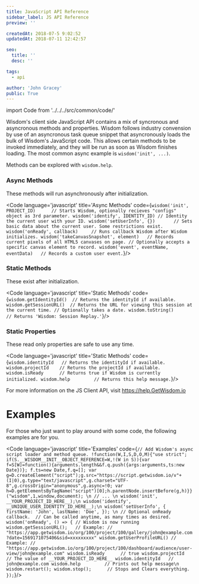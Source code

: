 ```yaml
---
title: JavaScript API Reference
sidebar_label: JS API Reference
preview: ''

createdAt: 2018-07-5 9:02:52
updatedAt: 2018-07-11 12:42:57

seo:
  title: ''
  desc: ''

tags:
  - api

author: 'John Gracey'
public: True
---
```

import Code from '../../../src/common/code/'

Wisdom's client side JavaScript API contains a mix of syncronous and asyncronous methods and properties. Wisdom follows industry convension by use of an asyncronous task queue snippet that asyncronously loads the bulk of Wisdom's JavaScript code. This allows certain methods to be invoked immediately, and they will be run as soon as Wisdom finishes loading. The most common async example is `wisdom('init', ...)`.


Methods can be explored with `wisdom.help`.



### Async Methods
These methods will run asynchronously after initialization.

<Code language='javascript' title='Async Methods' code={`
wisdom('init', PROJECT_ID)      // Starts Wisdom, optionally recieves "configs" object as 3rd parameter.
wisdom('identify', IDENTITY_ID) // Identity the current user with your ID.
wisdom('setUserInfo', {})       // Sets basic data about the current user. Some restrictions exist.
wisdom('onReady', callback)     // Runs callback Wisdom after Wisdom initializes.
wisdom('takeCanvasSnapshot', element)   // Records current pixels of all HTML5 canvases on page.
                                        // Optionally accepts a specific canvas element to record.
wisdom('event', eventName, eventData)   // Records a custom user event.
`}/>



### Static Methods
These exist after initialization.

<Code language='javascript' title='Static Methods' code={`
wisdom.getIdentityId()  // Returns the identityId if available.
wisdom.getSessionURL()  // Returns the URL for viewing this session at the current time.
                        // Optionally takes a date.
wisdom.toString()       // Returns 'Wisdom: Session Replay.'
`}/>


### Static Properties
These read only properties are safe to use any time.

<Code language='javascript' title='Static Methods' code={`
wisdom.identityId   // Returns the identityId if available.
wisdom.projectId    // Returns the projectId if available.
wisdom.isReady      // Returns true if Wisdom is currently initialized.
wisdom.help         // Returns this help message.
`}/>


For more information on the JS Client API, visit https://help.GetWisdom.io




# Examples

For those who just want to play around with some code, the following examples are for you.

<Code language='javascript' title='Examples' code={`
// Add Wisdom's async script loader and method queue.
!function(W,I,S,D,O,M){"use strict"; if(S.__WISDOM__INIT__OBJECT_REFERENCE=W,!(W in S)){var f=S[W]=function(){arguments.length&&f.q.push({args:arguments,ts:new Date})};
f.ts=new Date,f.q=[]; var g=D.createElement("script");g.src="https://script.getwisdom.io/v"+(I|0),g.type="text/javascript",g.charset="UTF-8",g.crossOrigin="anonymous",g.async=!0;
var h=D.getElementsByTagName("script")[0];h.parentNode.insertBefore(g,h)}}("wisdom",1,window,document);
\n
// ...
\n
wisdom('init', __YOUR_PROJECT_ID_HERE__);\n
wisdom('identify', __UNIQUE_USER_IDENTITY_ID_HERE__);\n
wisdom('setUserInfo', {
  firstName: 'John',
  lastName: 'Doe',
});
\n
// Optional onReady callback. 
// Can be called anytime, as many times as desired.
wisdom('onReady', () => {
  // Wisdom is now running
  wisdom.getSessionURL();  
  // Example:
  // "https://app.getwisdom.io/org/100/project/100/gallery/john@example.com?date=1569171075406&sid=xxxxxxxxx"
  wisdom.getUserProfileURL()
  // Example:
  // "https://app.getwisdom.io/org/100/project/100/dashboard/audience/user-view/john@example.com"
  wisdom.isReady      // true
  wisdom.projectId    // The value of __YOUR_PROJECT_ID_HERE__
  wisdom.identityId   // john@example.com
  wisdom.help         // Prints out help message\n
  wisdom.restart();
  wisdom.stop();      // Stops and Clears everything.
});
`}/>

